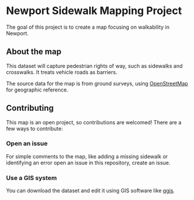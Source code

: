 # Newport Sidewalk Mapping Project

The goal of this project is to create a map focusing on walkability in Newport.

## About the map
This dataset will capture pedestrian rights of way, such as sidewalks and crosswalks. It treats vehicle roads as barriers.  

The source data for the map is from ground surveys, using [OpenStreetMap](http://www.openstreetmap.org) for geographic reference.

## Contributing
This map is an open project, so contributions are welcomed! There are a few ways to contribute:

### Open an issue
For simple comments to the map, like adding a missing sidewalk or identifying an error open an issue in this repository, create an issue.

### Use a GIS system
You can download the dataset and edit it using GIS software like [qgis](http://www.qgis.org).


